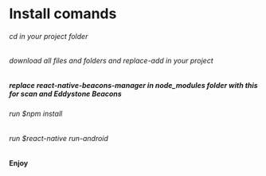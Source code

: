 # Install comands
###### cd in your project folder
###### download all files and folders and replace-add in your project
##### replace react-native-beacons-manager in node_modules folder with this for scan and Eddystone Beacons
###### run $npm install
###### run $react-native run-android
#### Enjoy
